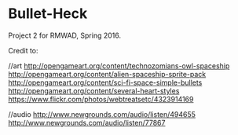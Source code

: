 # Bullet-Heck

Project 2 for RMWAD, Spring 2016.

Credit to:

//art
http://opengameart.org/content/technozomians-owl-spaceship
http://opengameart.org/content/alien-spaceship-sprite-pack
http://opengameart.org/content/sci-fi-space-simple-bullets
http://opengameart.org/content/several-heart-styles
https://www.flickr.com/photos/webtreatsetc/4323914169

//audio
http://www.newgrounds.com/audio/listen/494655
http://www.newgrounds.com/audio/listen/77867